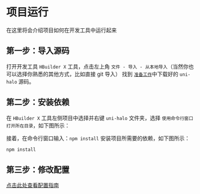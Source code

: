# 项目运行

在这里将会介绍项目如何在开发工具中运行起来

## 第一步：导入源码

打开开发工具 `HBuilder X` 工具，点击左上角 `文件 - 导入 - 从本地导入`（当然你也可以选择你熟悉的其他方式，比如直接 git 导入） 找到 [`准备工作`](/payload/preparation.html#五、源码准备)中下载好的 `uni-halo` 源码。

## 第二步：安装依赖

在 `HBuilder X` 工具左侧项目中选择并右键 `uni-halo` 文件夹，选择 `使用命令行窗口打开所在目录`，如下图所示：

接着，在命令行窗口输入：`npm install` 安装项目所需要的依赖，如下图所示：

```bash
npm install
```

## 第三步：修改配置

[点击此处查看配置指南](./config)

